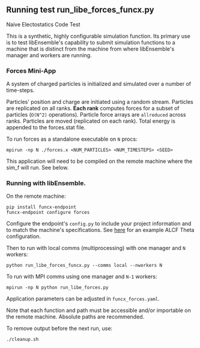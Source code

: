 ## Running test run_libe_forces_funcx.py

Naive Electostatics Code Test

This is a synthetic, highly configurable simulation function. Its primary use
is to test libEnsemble's capability to submit simulation functions to a machine
that is distinct from the machine from where libEnsemble's manager and workers
are running.

### Forces Mini-App

A system of charged particles is initialized and simulated over a number of time-steps.

Particles' position and charge are initiated using a random stream.
Particles are replicated on all ranks.
**Each rank** computes forces for a subset of particles (`O(N^2)` operations).
Particle force arrays are `allreduced` across ranks.
Particles are moved (replicated on each rank).
Total energy is appended to the forces.stat file.

To run forces as a standalone executable on `N` procs:

    mpirun -np N ./forces.x <NUM_PARTICLES> <NUM_TIMESTEPS> <SEED>

This application will need to be compiled on the remote machine where the sim_f will run.
See below.

### Running with libEnsemble.

On the remote machine:

    pip install funcx-endpoint
    funcx-endpoint configure forces

Configure the endpoint's `config.py` to include your project information and
to match the machine's specifications.
See [here](https://funcx.readthedocs.io/en/latest/endpoints.html#theta-alcf) for
an example ALCF Theta configuration.

Then to run with local comms (multiprocessing) with one manager and `N` workers:

    python run_libe_forces_funcx.py --comms local --nworkers N

To run with MPI comms using one manager and `N-1` workers:

    mpirun -np N python run_libe_forces.py

Application parameters can be adjusted in `funcx_forces.yaml`.

Note that each function and path must be accessible and/or importable on the
remote machine. Absolute paths are recommended.

To remove output before the next run, use:

    ./cleanup.sh
